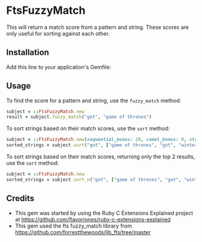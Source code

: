 # FtsFuzzyMatch

This will return a match score from a pattern and string. These scores are only
useful for sorting against each other.

## Installation

Add this line to your application's Gemfile:

## Usage

To find the score for a pattern and string, use the `fuzzy_match` method:

```ruby
subject = ::FtsFuzzyMatch.new
result = subject.fuzzy_match("got", "game of thrones")
```

To sort strings based on their match scores, use the `sort` method:

```ruby
subject = ::FtsFuzzyMatch.new(sequential_bonus: 20, camel_bonus: 0, string_length_penalty: -1)
sorted_strings = subject.sort("got", ["game of thrones", "got", "winter is coming"])
```

To sort strings based on their match scores, returning only the top 2 results, use the `sort` method:

```ruby
subject = ::FtsFuzzyMatch.new
sorted_strings = subject.sort_n("got", ["game of thrones", "got", "winter is coming"], 2)
```

## Credits

- This gem was started by using the Ruby C Extensions Explained project at
  https://github.com/flavorjones/ruby-c-extensions-explained
- This gem used the fts fuzzy_match library from
  https://github.com/forrestthewoods/lib_fts/tree/master
